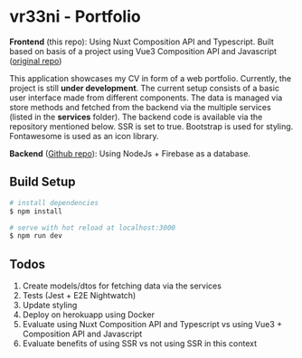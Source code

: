 # vr33ni - Portfolio

**Frontend** (this repo): Using Nuxt Composition API and Typescript. Built based on basis of a project using Vue3 Composition API and Javascript ([original repo](https://github.com/vr33ni/web-portfolio-frontend))

This application showcases my CV in form of a web portfolio. Currently, the project is still **under development**.
The current setup consists of a basic user interface made from different components. The data is managed via store methods and fetched from the backend via the multiple services (listed in the **services** folder). The backend code is available via the repository mentioned below.
SSR is set to true.
Bootstrap is used for styling.
Fontawesome is used as an icon library.

**Backend** ([Github repo](https://github.com/vr33ni/web-portfolio-backend)): Using NodeJs + Firebase as a database.

## Build Setup

```bash
# install dependencies
$ npm install

# serve with hot reload at localhost:3000
$ npm run dev
```

## Todos

1. Create models/dtos for fetching data via the services
2. Tests (Jest + E2E Nightwatch)
3. Update styling
4. Deploy on herokuapp using Docker
5. Evaluate using Nuxt Composition API and Typescript vs using Vue3 + Composition API and Javascript
6. Evaluate benefits of using SSR vs not using SSR in this context
